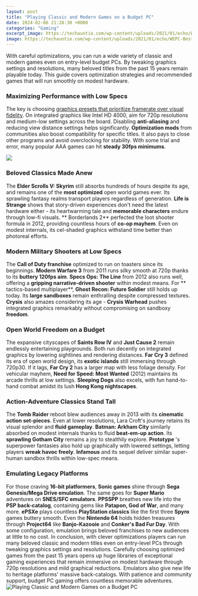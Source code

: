 ```yaml
---
layout: post
title: "Playing Classic and Modern Games on a Budget PC"
date: 2024-02-06 21:28:30 +0000
categories: "Gaming"
excerpt_image: https://techauntie.com/wp-content/uploads/2021/01/echo/WEPC-Best-Budget-Gaming-PC-01-scaled.jpg
image: https://techauntie.com/wp-content/uploads/2021/01/echo/WEPC-Best-Budget-Gaming-PC-01-scaled.jpg
---
```


With careful optimizations, you can run a wide variety of classic and modern games even on entry-level budget PCs. By tweaking graphics settings and resolutions, many beloved titles from the past 15 years remain playable today. This guide covers optimization strategies and recommended games that will run smoothly on modest hardware.
### Maximizing Performance with Low Specs
The key is choosing [graphics presets that prioritize framerate over visual fidelity](https://store.fi.io.vn/chihuahua-dog-lover-mom-dad-funny-gift-idea3505-t-shirt). On integrated graphics like Intel HD 4000, aim for 720p resolutions and medium-low settings across the board. Disabling **anti-aliasing** and reducing view distance settings helps significantly. **Optimization mods** from communities also boost compatibility for specific titles. It also pays to close other programs and avoid overclocking for stability. With some trial and error, many popular AAA games can hit **steady 30fps minimums**.

![](https://www.agedgamer.com/wp-content/uploads/2020/04/modern-classic-pc-games.jpg)
### Beloved Classics Made Anew 
The **Elder Scrolls V: Skyrim** still absorbs hundreds of hours despite its age, and remains one of the **most optimized** open world games ever. Its sprawling fantasy realms transport players regardless of generation. **Life is Strange** shows that story-driven experiences don't need the latest hardware either - its heartwarming tale and **memorable characters** endure through low-fi visuals. ** Borderlands 2** perfected the loot shooter formula in 2012, providing countless hours of **co-op mayhem**. Even on modest internals, its cel-shaded graphics withstand time better than photoreal efforts.
### Modern Military Shooters at Low Specs
The **Call of Duty franchise** optimized to run on toasters since its beginnings. **Modern Warfare 3** from 2011 runs silky smooth at 720p thanks to its **buttery 120fps aim**. **Specs Ops: The Line** from 2012 also runs well, offering a **gripping narrative-driven shooter** within modest means. For ** tactics-based multiplayer**, **Ghost Recon: Future Soldier** still holds up today. Its **large sandboxes** remain enthralling despite compressed textures. **Crysis** also amazes considering its age - **Crysis Warhead** pushes integrated graphics remarkably without compromising on sandboxy **freedom**.  
### Open World Freedom on a Budget
The expansive cityscapes of **Saints Row IV** and **Just Cause 2** remain endlessly entertaining playgrounds. Both run decently on integrated graphics by lowering sightlines and rendering distances. **Far Cry 3** defined its era of open world design, its **exotic islands** still immersing through 720p30. If it lags, **Far Cry 2** has a larger map with less foliage density. For vehicular mayhem, **Need for Speed: Most Wanted** (2012) maintains its arcade thrills at low settings. **Sleeping Dogs** also excels, with fun hand-to-hand combat amidst its lush **Hong Kong nightscapes**.
### Action-Adventure Classics Stand Tall
The **Tomb Raider** reboot blew audiences away in 2013 with its **cinematic action set-pieces**. Even at lower resolutions, Lara Croft's journey retains its visual splendor and **fluid gameplay**. **Batman: Arkham City** similarly absorbed on modest internals thanks to fluid **beat-em-up action**. Its **sprawling Gotham City** remains a joy to stealthily explore. **Prototype** 's superpower fantasies also hold up graphically with lowered settings, letting players **wreak havoc freely**. **Infamous** and its sequel deliver similar super-human sandbox thrills within low-spec means. 
### Emulating Legacy Platforms
For those craving **16-bit platformers**, **Sonic games** shine through **Sega Genesis/Mega Drive emulation**. The same goes for **Super Mario** adventures on **SNES/SFC emulators**. **PPSSPP** breathes new life into the **PSP back-catalog**, containing gems like **Patapon, God of War**, and many more. **ePSXe** plays countless **PlayStation classics** like the first three **Spyro** games buttery smooth. Even the **Nintendo 64** holds hidden treasures through **Project64** like **Banjo-Kazooie** and **Conker's Bad Fur Day**. With some configuration, emulation brings beloved franchises to new audiences at little to no cost.
In conclusion, with clever optimizations players can run many beloved classic and modern titles even on entry-level PCs through tweaking graphics settings and resolutions. Carefully choosing optimized games from the past 15 years opens up huge libraries of exceptional gaming experiences that remain immersive on modest hardware through 720p resolutions and mild graphical reductions. Emulators also give new life to heritage platforms' massive back-catalogs. With patience and community support, budget PC gaming offers countless memorable adventures.
![Playing Classic and Modern Games on a Budget PC](https://techauntie.com/wp-content/uploads/2021/01/echo/WEPC-Best-Budget-Gaming-PC-01-scaled.jpg)